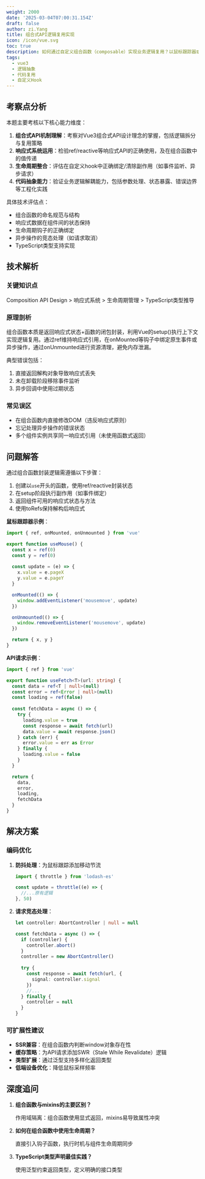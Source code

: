 ```yaml
---
weight: 2000
date: '2025-03-04T07:00:31.154Z'
draft: false
author: zi.Yang
title: 组合式API逻辑复用实现
icon: /icon/vue.svg
toc: true
description: 如何通过自定义组合函数（composable）实现业务逻辑复用？以鼠标跟踪器或API请求为例，演示将逻辑抽取为独立函数并在多个组件中复用的完整流程。
tags:
  - vue3
  - 逻辑抽象
  - 代码复用
  - 自定义Hook
---
```




## 考察点分析

本题主要考核以下核心能力维度：

1. **组合式API机制理解**：考察对Vue3组合式API设计理念的掌握，包括逻辑拆分与复用策略
2. **响应式系统运用**：检验ref/reactive等响应式API的正确使用，及在组合函数中的值传递
3. **生命周期整合**：评估在自定义hook中正确绑定/清除副作用（如事件监听、异步请求）
4. **代码抽象能力**：验证业务逻辑解耦能力，包括参数处理、状态暴露、错误边界等工程化实践

具体技术评估点：

- 组合函数的命名规范与结构
- 响应式数据在组件间的状态保持
- 生命周期钩子的正确绑定
- 异步操作的竞态处理（如请求取消）
- TypeScript类型支持实现

## 技术解析

### 关键知识点

Composition API Design > 响应式系统 > 生命周期管理 > TypeScript类型推导

### 原理剖析

组合函数本质是返回响应式状态+函数的闭包封装，利用Vue的setup()执行上下文实现逻辑复用。通过ref维持响应式引用，在onMounted等钩子中绑定原生事件或异步操作，通过onUnmounted进行资源清理，避免内存泄漏。

典型错误包括：

1. 直接返回解构对象导致响应式丢失
2. 未在卸载阶段移除事件监听
3. 异步回调中使用过期状态

### 常见误区

- 在组合函数内直接修改DOM（违反响应式原则）
- 忘记处理异步操作的错误状态
- 多个组件实例共享同一响应式引用（未使用函数式返回）

## 问题解答

通过组合函数封装逻辑需遵循以下步骤：

1. 创建以`use`开头的函数，使用ref/reactive封装状态
2. 在setup阶段执行副作用（如事件绑定）
3. 返回组件可用的响应式状态与方法
4. 使用toRefs保持解构后响应式

**鼠标跟踪器示例**：

```javascript
import { ref, onMounted, onUnmounted } from 'vue'

export function useMouse() {
  const x = ref(0)
  const y = ref(0)
  
  const update = (e) => {
    x.value = e.pageX
    y.value = e.pageY
  }

  onMounted(() => {
    window.addEventListener('mousemove', update)
  })

  onUnmounted(() => {
    window.removeEventListener('mousemove', update)
  })

  return { x, y }
}
```

**API请求示例**：

```typescript
import { ref } from 'vue'

export function useFetch<T>(url: string) {
  const data = ref<T | null>(null)
  const error = ref<Error | null>(null)
  const loading = ref(false)
  
  const fetchData = async () => {
    try {
      loading.value = true
      const response = await fetch(url)
      data.value = await response.json()
    } catch (err) {
      error.value = err as Error
    } finally {
      loading.value = false
    }
  }

  return {
    data,
    error,
    loading,
    fetchData
  }
}
```

## 解决方案

### 编码优化

1. **防抖处理**：为鼠标跟踪添加移动节流

    ```javascript
    import { throttle } from 'lodash-es'

    const update = throttle((e) => {
      //...原有逻辑
    }, 50)
    ```

2. **请求竞态处理**：

    ```typescript
    let controller: AbortController | null = null

    const fetchData = async () => {
      if (controller) {
        controller.abort()
      }
      controller = new AbortController()
      
      try {
        const response = await fetch(url, {
          signal: controller.signal
        })
        //...
      } finally {
        controller = null
      }
    }
    ```

### 可扩展性建议

- **SSR兼容**：在组合函数内判断window对象存在性
- **缓存策略**：为API请求添加SWR（Stale While Revalidate）逻辑
- **类型扩展**：通过泛型支持多样化返回类型
- **低端设备优化**：降低鼠标采样频率

## 深度追问

1. **组合函数与mixins的主要区别？**

    作用域隔离：组合函数使用显式返回，mixins易导致属性冲突

2. **如何在组合函数中使用生命周期？**

    直接引入钩子函数，执行时机与组件生命周期同步

3. **TypeScript类型声明最佳实践？**

    使用泛型约束返回类型，定义明确的接口类型
